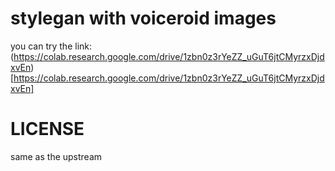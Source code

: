 # stylegan with voiceroid images

you can try the link: (https://colab.research.google.com/drive/1zbn0z3rYeZZ_uGuT6jtCMyrzxDjdxvEn)[https://colab.research.google.com/drive/1zbn0z3rYeZZ_uGuT6jtCMyrzxDjdxvEn]

# LICENSE

same as the upstream
